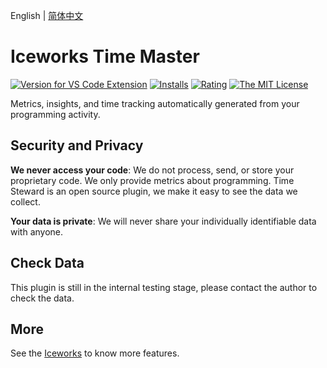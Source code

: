 English | [简体中文](https://github.com/ice-lab/iceworks/blob/master/extensions/iceworks-time-steward/README.zh-CN.md)

# Iceworks Time Master

[![Version for VS Code Extension](https://vsmarketplacebadge.apphb.com/version-short/iceworks-team.iceworks-time-steward.svg?logo=visual-studio-code)](https://marketplace.visualstudio.com/items?itemName=iceworks-team.iceworks-time-steward)
[![Installs](https://vsmarketplacebadge.apphb.com/installs-short/iceworks-team.iceworks-time-steward.svg)](https://marketplace.visualstudio.com/items?itemName=iceworks-team.iceworks-time-steward)
[![Rating](https://vsmarketplacebadge.apphb.com/rating-short/iceworks-team.iceworks-time-steward.svg)](https://marketplace.visualstudio.com/items?itemName=iceworks-team.iceworks-time-steward)
[![The MIT License](https://img.shields.io/badge/license-MIT-blue.svg)](http://opensource.org/licenses/MIT)

Metrics, insights, and time tracking automatically generated from your programming activity.

## Security and Privacy

**We never access your code**: We do not process, send, or store your proprietary code. We only provide metrics about programming. Time Steward is an open source plugin, we make it easy to see the data we collect.

**Your data is private**: We will never share your individually identifiable data with anyone.

## Check Data

This plugin is still in the internal testing stage, please contact the author to check the data.

## More

See the [Iceworks](https://marketplace.visualstudio.com/items?itemName=iceworks-team.iceworks) to know more features.
